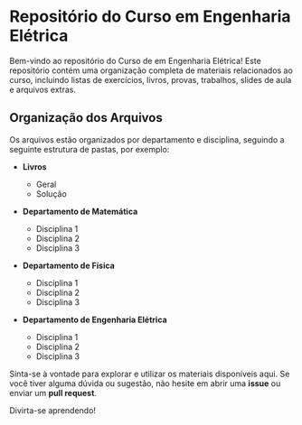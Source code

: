 # Repositório do Curso em Engenharia Elétrica

Bem-vindo ao repositório do Curso de em Engenharia Elétrica! Este repositório contém uma organização completa de materiais relacionados ao curso, incluindo listas de exercícios, livros, provas, trabalhos, slides de aula e arquivos extras.

## Organização dos Arquivos

Os arquivos estão organizados por departamento e disciplina, seguindo a seguinte estrutura de pastas, por exemplo:

- **Livros**
  - Geral
  - Solução

- **Departamento de Matemática**
  - Disciplina 1
  - Disciplina 2
  - Disciplina 3

- **Departamento de Física**
  - Disciplina 1
  - Disciplina 2
  - Disciplina 3

- **Departamento de Engenharia Elétrica**
  - Disciplina 1
  - Disciplina 2
  - Disciplina 3

Sinta-se à vontade para explorar e utilizar os materiais disponíveis aqui. Se você tiver alguma dúvida ou sugestão, não hesite em abrir uma **issue** ou enviar um **pull request**.

Divirta-se aprendendo!
